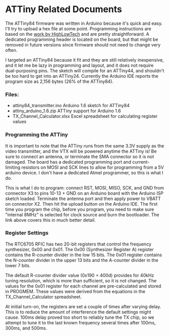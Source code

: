 # ATTiny Related Documents

The ATTiny84 firmware was written in Arduino because it's quick and easy. I'll try to upload a hex file at some point. Programming instructions are based on the [work by HighLowTech](http://highlowtech.org/?p=1695) and are pretty straightforward. A dedicated programming header is located on the board, but that might be removed in future versions since firmware should not need to change very often.

I targeted an ATTiny84 because it fit and they are still relatively inexpensive, and it let me be lazy in programming and layout, and it does not require dual-purposing pins. The sketch will compile for an ATTiny44, and shouldn't be too hard to get into an ATTiny24. Currently the Arduino IDE reports the program size as 2,156 bytes (26% of the ATTiny84).

### Files:

- attiny84_transmitter.ino	Arduino 1.6 sketch for ATTiny84
- attiny_arduino_1.6.zip	ATTiny support for Arduino 1.6
- TX_Channel_Calculator.xlsx	Excel spreadsheet for calculating register values

### Programming the ATTiny

It is important to note that the ATTiny runs from the same 3.3V supply as the video transmitter, and the VTX will be powered anytime the ATTiny is! Be sure to connect an antenna, or terminate the SMA connector so it is not damaged. The board has a dedicated programming port and current-limiting resistors on MOSI and SCK lines to allow for programming from a 5V arduino device. I don't have a dedicated Atmel programmer, so this is what I do.

This is what I do to program: connect RST, MOSI, MISO, SCK, and GND from connector X3 to pins 10-13 + GND on an Arduino board with the Arduino ISP sketch loaded. Terminate the antenna port and then apply power to VBATT on connector X2. Then hit the upload button on the Arduino IDE. The first time you program the chip, before you program, you need to make sure "internal 8MHz" is selected for clock source and burn the bootloader. The link above covers this in much better detail.

### Register Settings

The RTC6705 RFIC has two 20-bit registers that control the frequency synthesizer, 0x00 and 0x01. The 0x00 (Synthesizer Register A) register contains the R-counter divider in the low 15 bits. The 0x01 register contains the N-counter divider in the upper 13 bits and the A-counter divider in the lower 7 bits.

The default R-counter divider value (0x190 = 400d) provides for 40kHz tuning resolution, which is more than sufficient, so it is not changed. The values for the 0x01 register for each channel are pre-calculated and stored in PROGMEM. These values were derived from the equations in the TX_Channel_Calculator spreadsheet.

At initial turn-on, the registers are set a couple of times after varying delay. This is to reduce the amount of interference the default settings might cause. 100ms delay proved too short to reliably tune the TX chip, so we attempt to tune it to the last known frequency several times after 100ms, 300ms, and 500ms.
